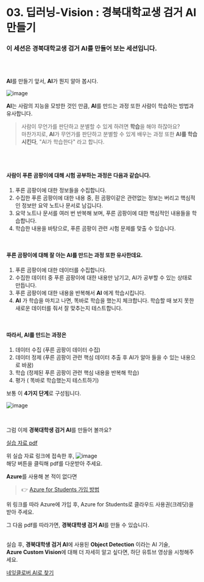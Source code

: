 # 03. 딥러닝-Vision : 경북대학교생 검거 AI 만들기

### 이 세션은 경북대학교생 검거 AI를 만들어 보는 세션입니다.    
<br>
<br>

**AI**를 만들기 앞서, **AI**가 뭔지 알아 봅시다.
  
![image](https://github.com/KNU-MLSA/2024_3_Event/assets/114579651/d13dbaa9-cd76-4b51-9a8a-a9864315b08d)
<br>

**AI**는 사람의 지능을 모방한 것인 만큼, **AI**를 만드는 과정 또한 사람이 학습하는 방법과 유사합니다.  
> 사람이 무언가를 판단하고 분별할 수 있게 하려면 **학습**을 해야 하잖아요?  
>  마찬가지로, **AI**가 무언가를 판단하고 분별할 수 있게 배우는 과정 또한 **AI를 학습시킨다**, "AI가 학습한다" 라고 합니다.

<br>
<br>

#### 사람이 푸른 곰팡이에 대해 시험 공부하는 과정은 다음과 같습니다.  

  
1. 푸른 곰팡이에 대한 정보들을 수집합니다.
1. 수집한 푸른 곰팡이에 대한 내용 중, 흰 곰팡이같은 관련없는 정보는 버리고 핵심적인 정보만 요약 노트나 문서로 남깁니다.
1. 요약 노트나 문서를 여러 번 반복해 보며, 푸른 곰팡이에 대한 핵심적인 내용들을 학습합니다.
1. 학습한 내용을 바탕으로, 푸른 곰팡이 관련 시험 문제를 맞출 수 있습니다.
  
 <br>  
   
#### 푸른 곰팡이에 대해 잘 아는 **AI**를 만드는 과정 또한 유사한데요.
  
1. 푸른 곰팡이에 대한 데이터를 수집합니다.
1. 수집한 데이터 중 푸른 곰팡이에 대한 내용만 남기고, AI가 공부할 수 있는 상태로 만듭니다.
1. 푸른 곰팡이에 대한 내용을 반복해서 **AI** 에게 학습시킵니다.
1. **AI** 가 학습을 마치고 나면, 똑바로 학습을 했는지 체크합니다.
    학습할 때 보지 못한 새로운 데이터를 줘서 잘 맞추는지 테스트합니다.

<br>

#### 따라서, **AI**를 만드는 과정은  
  
1. 데이터 수집 (푸른 곰팡이 데이터 수집)
1. 데이터 정제 (푸른 곰팡이 관련 핵심 데이터 추출 후 AI가 알아 들을 수 있는 내용으로 바꿈)
1. 학습 (정제된 푸른 곰팡이 관련 핵심 내용을 반복해 학습)
1. 평가 ( 똑바로 학습했는지 테스트하기)

보통 이 **4가지 단계**로 구성됩니다.
    
![image](https://github.com/KNU-MLSA/2024_3_Event/assets/114579651/6aa3311e-b6f8-4fec-8976-960a6526fcc7)

<br>
  
그럼 이제 **경북대학생 검거 AI**를 만들어 볼까요?  
  
[실습 자료 pdf](https://github.com/KNU-MLSA/2024_3_Event/blob/main/03_DL_Vision/%EC%9E%90%EB%A3%8C/MLsession_CustomVision_Guide(%EA%B3%BC%EC%9E%A0%20AI%20%EC%8B%A4%EC%8A%B5%EA%B0%80%EC%9D%B4%EB%93%9C).pdf)


  
위 실습 자료 링크에 접속한 후,
![image](https://github.com/KNU-MLSA/2024_3_Event/assets/114579651/51cfcbf1-c5fc-45bf-8b4e-3ed20ab42598)  <br>
해당 버튼을 클릭해 pdf를 다운받아 주세요.
  
  
**Azure**를 사용해 본 적이 없다면
> 👉 [Azure for Students 가입 방법](https://github.com/KNU-MLSA/2023_10_Sessions/blob/main/1_AI%EB%A1%9C%EC%97%B0%EC%95%A0%ED%99%95%EB%A5%A0%EC%98%88%EC%B8%A1%ED%95%98%EA%B8%B0/Azure%20for%20Students%20%EA%B0%80%EC%9E%85%20%EB%B0%A9%EB%B2%95.pdf)  

위 링크를 따라 Azure에 가입 후, Azure for Students로 클라우드 사용권(크레딧)을 받아 주세요.



그 다음 pdf를 따라가면, **경북대학생 검거 AI**를 만들 수 있습니다.
<br>
<br>


실습 후, **경북대학생 검거 AI**에 사용된 **Object Detection** 이라는 AI 기술, <br>
**Azure Custom Vision**에 대해 더 자세히 알고 싶다면, 하단 유튜브 영상을 시청해주세요.

[네잎클로버 AI로 찾기](https://youtu.be/BDaqYzBAZqI?si=Swriy8S4kRmEKAA0)
